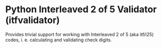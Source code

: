 # Python Interleaved 2 of 5 Validator (itfvalidator)

Provides trivial support for working with Interleaved 2 of 5 (aka itf/i25) codes, i. e. calculating and validating check digits.
